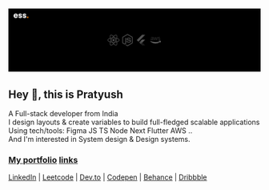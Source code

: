 #

![pb_banner](./pbINbanner.png)

## Hey 👋, this is Pratyush  

A Full-stack developer from India  
I design layouts & create variables to build full-fledged scalable applications  
Using tech/tools: Figma JS TS Node Next Flutter AWS ..  
And I'm interested in System design & Design systems.

### [My portfolio](https://pratyushbehera23.github.io/) [ links](https://pratyushbehera23.github.io/links/)
[LinkedIn](https://www.linkedin.com/in/pratyushbehera23/) | [Leetcode](https://leetcode.com/pratyushbehera23/) | [Dev.to](https://dev.to/pratyushbehera23) | [Codepen](https://codepen.io/pratyush_/) | [Behance](https://www.behance.net/pratyush_/) | [Dribbble](https://dribbble.com/pratyush_/)

<!--- pratyushbehera23/pratyushbehera23 is a ✨ special ✨ repository because its `README.md` (this file) appears on your GitHub profile. You can click the Preview link to take a look at your changes. --->
